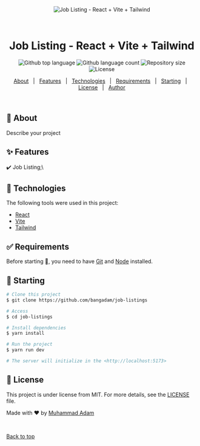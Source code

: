 <div align="center" id="top"> 
  <img src="./.github/app.gif" alt="Job Listing - React + Vite + Tailwind" />

&#xa0;

  <!-- <a href="https://joblistings.netlify.app">Demo</a> -->
</div>

<h1 align="center">Job Listing - React + Vite + Tailwind</h1>

<p align="center">
  <img alt="Github top language" src="https://img.shields.io/github/languages/top/bangadam/job-listings?color=56BEB8">

  <img alt="Github language count" src="https://img.shields.io/github/languages/count/bangadam/job-listings?color=56BEB8">

  <img alt="Repository size" src="https://img.shields.io/github/repo-size/bangadam/job-listings?color=56BEB8">

  <img alt="License" src="https://img.shields.io/github/license/bangadam/job-listings?color=56BEB8">

  <!-- <img alt="Github issues" src="https://img.shields.io/github/issues/bangadam/job-listings?color=56BEB8" /> -->

  <!-- <img alt="Github forks" src="https://img.shields.io/github/forks/bangadam/job-listings?color=56BEB8" /> -->

  <!-- <img alt="Github stars" src="https://img.shields.io/github/stars/bangadam/job-listings?color=56BEB8" /> -->
</p>

<!-- Status -->

<!-- <h4 align="center">
	🚧  Job Listing - React + Vite + Tailwind 🚀 Under construction...  🚧
</h4>

<hr> -->

<p align="center">
  <a href="#dart-about">About</a> &#xa0; | &#xa0; 
  <a href="#sparkles-features">Features</a> &#xa0; | &#xa0;
  <a href="#rocket-technologies">Technologies</a> &#xa0; | &#xa0;
  <a href="#white_check_mark-requirements">Requirements</a> &#xa0; | &#xa0;
  <a href="#checkered_flag-starting">Starting</a> &#xa0; | &#xa0;
  <a href="#memo-license">License</a> &#xa0; | &#xa0;
  <a href="https://github.com/bangadam" target="_blank">Author</a>
</p>

<br>

## :dart: About

Describe your project

## :sparkles: Features

:heavy_check_mark: Job Listing;\

## :rocket: Technologies

The following tools were used in this project:

- [React](https://reactjs.org/)
- [Vite](https://vitejs.dev/)
- [Tailwind](https://tailwindcss.com/)

## :white_check_mark: Requirements

Before starting :checkered_flag:, you need to have [Git](https://git-scm.com) and [Node](https://nodejs.org/en/) installed.

## :checkered_flag: Starting

```bash
# Clone this project
$ git clone https://github.com/bangadam/job-listings

# Access
$ cd job-listings

# Install dependencies
$ yarn install

# Run the project
$ yarn run dev

# The server will initialize in the <http://localhost:5173>
```

## :memo: License

This project is under license from MIT. For more details, see the [LICENSE](LICENSE) file.

Made with :heart: by <a href="https://github.com/bangadam" target="_blank">Muhammad Adam</a>

&#xa0;

<a href="#top">Back to top</a>
